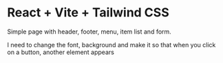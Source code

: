 # React + Vite + Tailwind CSS

Simple page with header, footer, menu, item list and form.

I need to change the font, background and make it so that when you click on a button, another element appears
